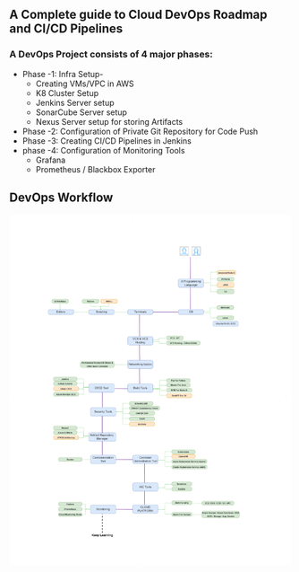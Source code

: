## A Complete guide to Cloud DevOps Roadmap and CI/CD Pipelines
### A DevOps Project consists of 4 major phases:
* Phase -1: Infra Setup-
  - Creating VMs/VPC in AWS
  - K8 Cluster Setup
  - Jenkins Server setup
  - SonarCube Server setup
  - Nexus Server setup for storing Artifacts
* Phase -2: Configuration of Private Git Repository for Code Push
* Phase -3: Creating CI/CD Pipelines in Jenkins
* phase -4: Configuration of Monitoring Tools
  - Grafana
  - Prometheus / Blackbox Exporter
## DevOps Workflow
![Alt Text](https://github.com/sachinbasyal/Cloud-DevOps-RoadMap/blob/main/DevOps%20RoadMap.png?raw=true)
